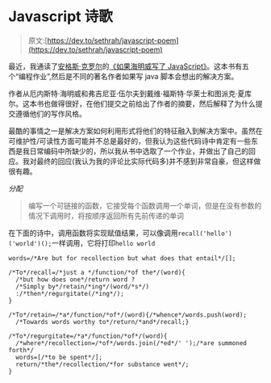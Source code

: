 # Javascript 诗歌

> 原文:[https://dev.to/sethrah/javascript-poem](https://dev.to/sethrah/javascript-poem)

最近，我通读了[安格斯·克罗尔](http://blog.anguscroll.com/)的[《如果海明威写了 JavaScript》](http://a.co/644J0Ed)。这本书有五个“编程作业”,然后是不同的著名作者如果写 java 脚本会想出的解决方案。

作者从厄内斯特·海明威和弗吉尼亚·伍尔夫到戴维·福斯特·华莱士和图派克·夏库尔。这本书也做得很好，在他们提交之前给出了作者的摘要，然后解释了为什么提交遵循他们的写作风格。

最酷的事情之一是解决方案如何利用形式将他们的特征融入到解决方案中。虽然在可维护性/可读性方面可能并不总是最好的，但我认为这些代码诗中肯定有一些东西是我日常编码中所缺少的，所以我从书中选取了一个作业，并做出了自己的回应。我对最终的回应(我认为我的评论比实际代码多)并不感到非常自豪，但这样做很有趣。

*分配*

> 编写一个可链接的函数，它接受每个函数调用一个单词，但是在没有参数的情况下调用时，将按顺序返回所有先前传递的单词

在下面的诗中，调用函数将实现赋值结果，可以像调用`recall('hello')('world')();`一样调用，它将打印`hello world`

```
words=/*Are but for recollection but what does that entail*/[];

/*To*/recall=/*just a */function/*of the*/(word){
  /*but how does one*/return word ?
  /*Simply by*/retain/*ing*/(word/*s*/)
  :/*then*/regurgitate(/*ing*/);
}

/*To*/retain=/*a*/function/*of*/(word){/*whence*/words.push(word);
  /*Towards words worthy to*/return/*and*/recall;}

/*To*/regurgitate=/*a*/function/*of*/(word){
  /*where*/recollection=/*of*/words.join(/*ed*/' ');/*are summoned forth*/
  words=[/*to be spent*/];
  return/*the*/recollection/*for substance went*/;
} 
```